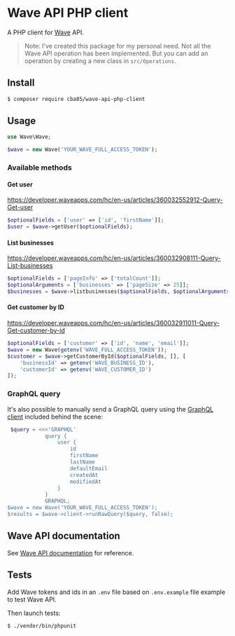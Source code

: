 # Wave API PHP client

A PHP client for [Wave](https://www.waveapps.com/) API.

> Note: I've created this package for my personal need. Not all the Wave API operation has been implemented. But you can add an operation by creating a new class in `src/Operations`.

## Install

```bash
$ composer require cba85/wave-api-php-client
```

## Usage

```php
use Wave\Wave;

$wave = new Wave('YOUR_WAVE_FULL_ACCESS_TOKEN');
```

### Available methods

#### Get user

https://developer.waveapps.com/hc/en-us/articles/360032552912-Query-Get-user

```php
$optionalFields = ['user' => ['id', 'firstName']];
$user = $wave->getUser($optionalFields);
```

#### List businesses

https://developer.waveapps.com/hc/en-us/articles/360032908111-Query-List-businesses

```php
$optionalFields = ['pageInfo' => ['totalCount']];
$optionalArguments = ['businesses' => ['pageSize' => 25]];
$businesses = $wave->listbusinesses($optionalFields, $optionalArguments);
```

#### Get customer by ID

https://developer.waveapps.com/hc/en-us/articles/360032911011-Query-Get-customer-by-id

```php
$optionalFields = ['customer' => ['id', 'name', 'email']];
$wave = new Wave(getenv('WAVE_FULL_ACCESS_TOKEN'));
$customer = $wave->getCustomerById($optionalFields, [], [
    'businessId' => getenv('WAVE_BUSINESS_ID'),
    'customerId' => getenv('WAVE_CUSTOMER_ID')
]);
```

### GraphQL query

It's also possible to manually send a GraphQL query using the [GraphQL client](https://github.com/mghoneimy/php-graphql-client) included behind the scene:

```php
 $query = <<<'GRAPHQL'
            query {
                user {
                    id
                    firstName
                    lastName
                    defaultEmail
                    createdAt
                    modifiedAt
                }
            }
            GRAPHQL;
$wave = new Wave('YOUR_WAVE_FULL_ACCESS_TOKEN');
$results = $wave->client->runRawQuery($query, false);
```

## Wave API documentation

See [Wave API documentation](https://developer.waveapps.com/hc/en-us/articles/360019968212) for reference.

## Tests

Add Wave tokens and ids in an `.env` file based on `.env.example` file example to test Wave API.

Then launch tests:

```bash
$ ./vendor/bin/phpunit
```
